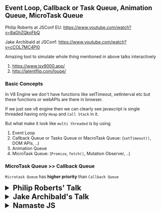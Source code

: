 ## Event Loop, Callback or Task Queue, Animation Queue, MicroTask Queue

Philip Roberts at JSConf EU: https://www.youtube.com/watch?v=8aGhZQkoFbQ

Jake Archibald at JSConf: https://www.youtube.com/watch?v=cCOL7MC4Pl0

Amazing tool to simulate whole thing mentioned in above talks
interactively 
1. https://www.jsv9000.app/
2. http://latentflip.com/loupe/

### Basic Concepts

In V8 Engine we don't have functions like setTimeout, setInterval etc but these 
functions or webAPIs are there in browser.

If we just see v8 engine then we can clearly see javascript is single threaded 
having only `Heap` and `Call Stack` in it.

But what make it look like `multi threaded` is by using 
1. Event Loop
2. Callback Queue or Tasks Queue or MacroTask Queue: (`setTimeout()`, DOM APIs, ..)
3. Animation Queue
4. MicroTask Queue: (`Promise`, `fetch()`, Mutation Observer, ..)

### MicroTask Queue >> Callback Queue

`Microtask Queue` has **higher priority** than `Callback Queue`

<details >
 <summary style="font-size: x-large; font-weight: bold">Philip Roberts' Talk</summary>

He discussed about `Event Loop` and `Callback Queue` to explain this whole thing

![img_2.png](images/img_2.png)

![img_3.png](images/img_3.png)

### Call Stack
![img_4.png](images/img_4.png)
![img_5.png](images/img_5.png)


### Concurrency & Event Loop
Time Stamp:https://youtu.be/8aGhZQkoFbQ?si=VX6d-MAwBQK1gkFu&t=768

![img_6.png](images/img_6.png)
![img_7.png](images/img_7.png)
![img_8.png](images/img_8.png)
![img_9.png](images/img_9.png)

1. Using `setTimeout` 0 is to solve `Blocking Issue` by using this we
let any ajax, http request or setTimeout to finish under `webapis`
once they are done running we push it to `Callback Queue or Task Queue`
and `Event loop` push back to `Call Stack` once everything cleared from it.

    By this any `Asynchronous task` does not block Call Stack and we are able to 
    use thing on browser like click button or highlight text etc.

2. `setTimeout` is **not guarantee time of execution**, but it is a minimum time of
execution.

Running example: https://youtu.be/8aGhZQkoFbQ?si=wqVXk6cU2grRaD8_&t=1170

![img_10.png](images/img_10.png)

</details>

<details >
 <summary style="font-size: x-large; font-weight: bold">Jake Archibald's Talk</summary>

![img_11.png](images/img_11.png)

 We may feel user might see flash of `el` element since apply 
style 'none' after appending but it won't because of how Event Loop works

#### Main Thread
![img_12.png](images/img_12.png)

Here this main thread is V8 engine which has just one `Call Stack`

`Callback or Task Queue` is on **LEFT**

`Render Steps` is on **RIGHT**

In below diagrams
<details >
 <summary style="font-size: large; font-weight: bold">Callback or Task Queue</summary>

![img_13.png](images/img_13.png)
![img_14.png](images/img_14.png)
![img_15.png](images/img_15.png)

</details>

<br>

<details >
 <summary style="font-size: large; font-weight: bold">Render Steps</summary>

It involves
1. Style calculation: Looking at all CSS element and calculating what applies to each element
2. Layout: Render tree and figuring out where everything is on page
3. Painting: Creating pixel data, doing actual painting

![img_16.png](images/img_16.png)

<details >
 <summary style="font-size: medium; font-weight: bold">Example 1: `while (true);`</summary>

Once we click on `while (true);` button everything comes to stand still, we can't do anything
on browser
![img_17.png](images/img_17.png)

Since `main thread(Call Stack)` is busy doing above task so it will just queue up all other
task like button click, text highlight, cat gif animation  etc and will be able to push one by one
to Call Stack when it is completely empty.
![img_19.png](images/img_19.png)

![img_20.png](images/img_20.png)
Now we can understand why there will no flash of `el` since a code must run to its completion
before it can get back to render steps
</details>

<details >
 <summary style="font-size: medium; font-weight: bold">Example 2: `setTimeout loop`</summary>

![img_21.png](images/img_21.png)

![img_22.png](images/img_22.png)

![img_23.png](images/img_23.png)

Here we keep queueing up tasks and will be able to push one by one to Call Stack.
Therefore `Event Loop` is able to push `Render step task` like cat gif animation to `Callback Queue`.
Hence it is `Non blocking`.
![img_24.png](images/img_24.png)
</details>



</details>

<br>

<details >
 <summary style="font-size: large; font-weight: bold">`requestAnimationFrame`</summary>

![img_29.png](images/img_29.png)

![img_26.png](images/img_26.png)

![img_27.png](images/img_27.png)

![img_28.png](images/img_28.png)

Here `setTimeout` move faster than `requestAnimationFrame`

Many task can happen before browser goes to render step and update the display

Most commonly display refresh at 60 times per second(60 Hz).
Browser won't run render step if browser is in background as that will be waste of
resource.

![img_31.png](images/img_31.png)

`setTimeout(callback, 0)` is not exactly 0 ms it is around 4.7 ms.

<details >
 <summary style="font-size: small; font-weight: bold">Visualizing Timing</summary>
In below figure Green & Purple color represent Render step 

Yellow part are task queue

![img_32.png](images/img_32.png)
![img_34.png](images/img_34.png)
If we use setTimeout()[Task Queue] for animation, then it will happen randomly since
Task Queue is always prioritised than a Render step

![img_33.png](images/img_33.png)
But if we use `requestAnimationFrame` then it will happen always at the start
</details>

</details>

<br>

<details >
 <summary style="font-size: medium; font-weight: bold">Example: Animate Box 0-> 1000 -> 500</summary>

1.
![img_35.png](images/img_35.png)
Above code will not animate from 0 -> 1000 -> 500, since browser will just render 0 -> 500.
Since this is something ran to completion on Task Queue side and whatever was set, browser looks that
and render it on broswer during Render step

2. 
![img_36.png](images/img_36.png)
![img_37.png](images/img_37.png)
![img_38.png](images/img_38.png)

In above case also we didn't able to animate since both Task Queue and requestAnimationFrame happen
before it get painted on browser

3.
![img_39.png](images/img_39.png)

Using twice requestAnimationFrame help to animate properly

![img_40.png](images/img_40.png)
Till 2018 Edge & Safari put requestAnimationFrame after Styling & Painting

</details>

<br>

<details >
 <summary style="font-size: large; font-weight: bold">Micro Tasks</summary>

![img_50.png](images/img_50.png)

![img_41.png](images/img_41.png)
![img_42.png](images/img_42.png)
Above `promise` use microtask queue

![img_43.png](images/img_43.png)
![img_44.png](images/img_44.png)
In here also whole things hang after button click of `Microtask loop`


Visualizing how tasked are picked and completed in below cases

![img_45.png](images/img_45.png)

1. Callback or  Task Queue
![img_46.png](images/img_46.png)
One task is completed one at a time


2. Animation Callback(requestAnimationFrame)

![img_47.png](images/img_47.png)
All the item are completed till the completion and new once are just
stacked for second iteration

3. Micro Task Queue
![img_49.png](images/img_49.png)
All item plus newly added item are also completed.

</details>

<br>
<details >
 <summary style="font-size: large; font-weight: bold">Quiz</summary>



<details >
 <summary style="font-size: medium; font-weight: bold">Question-1</summary>

![img_51.png](images/img_51.png)
![img_52.png](images/img_52.png)

![img_53.png](images/img_53.png)
After running task we go to Micro Task Queue

![img_54.png](images/img_54.png)
![img_55.png](images/img_55.png)
Same thing done for Listener 2

</details>

<details >
 <summary style="font-size: medium; font-weight: bold">Question-2(Using script for button click)</summary>

![img_56.png](images/img_56.png)

![img_57.png](images/img_57.png)
![img_58.png](images/img_58.png)
![img_59.png](images/img_59.png)
Here since script haven't completed yet therefore we move to listener 2

![img_60.png](images/img_60.png)
![img_61.png](images/img_61.png)

Be careful while automating anything using script
</details>

Use above tool to better visualize above example
</details>

</details>

<details >
 <summary style="font-size: x-large; font-weight: bold">Namaste JS</summary>

![img_62.png](images/img_62.png)
![img_63.png](images/img_63.png)

Referred Video: https://youtu.be/8zKuNo4ay8E?si=HOCnXMoqEvLG-G8h

## JS Engine

![img_64.png](images/img_64.png)
![img_65.png](images/img_65.png)
![img_66.png](images/img_66.png)
![img_67.png](images/img_67.png)
Depending on the browser engine, the JS can use `Interpreter` or `Compiler`
![img_68.png](images/img_68.png)
</details>
